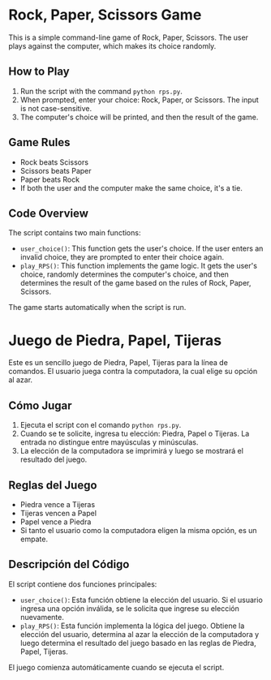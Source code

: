 # Rock, Paper, Scissors Game

This is a simple command-line game of Rock, Paper, Scissors. The user plays against the computer, which makes its choice randomly.

## How to Play

1. Run the script with the command `python rps.py`.
2. When prompted, enter your choice: Rock, Paper, or Scissors. The input is not case-sensitive.
3. The computer's choice will be printed, and then the result of the game.

## Game Rules

- Rock beats Scissors
- Scissors beats Paper
- Paper beats Rock
- If both the user and the computer make the same choice, it's a tie.

## Code Overview

The script contains two main functions:

- `user_choice()`: This function gets the user's choice. If the user enters an invalid choice, they are prompted to enter their choice again.
- `play_RPS()`: This function implements the game logic. It gets the user's choice, randomly determines the computer's choice, and then determines the result of the game based on the rules of Rock, Paper, Scissors.

The game starts automatically when the script is run.



# Juego de Piedra, Papel, Tijeras

Este es un sencillo juego de Piedra, Papel, Tijeras para la línea de comandos. El usuario juega contra la computadora, la cual elige su opción al azar.

## Cómo Jugar

1. Ejecuta el script con el comando `python rps.py`.
2. Cuando se te solicite, ingresa tu elección: Piedra, Papel o Tijeras. La entrada no distingue entre mayúsculas y minúsculas.
3. La elección de la computadora se imprimirá y luego se mostrará el resultado del juego.

## Reglas del Juego

- Piedra vence a Tijeras
- Tijeras vencen a Papel
- Papel vence a Piedra
- Si tanto el usuario como la computadora eligen la misma opción, es un empate.

## Descripción del Código

El script contiene dos funciones principales:

- `user_choice()`: Esta función obtiene la elección del usuario. Si el usuario ingresa una opción inválida, se le solicita que ingrese su elección nuevamente.
- `play_RPS()`: Esta función implementa la lógica del juego. Obtiene la elección del usuario, determina al azar la elección de la computadora y luego determina el resultado del juego basado en las reglas de Piedra, Papel, Tijeras.

El juego comienza automáticamente cuando se ejecuta el script.
